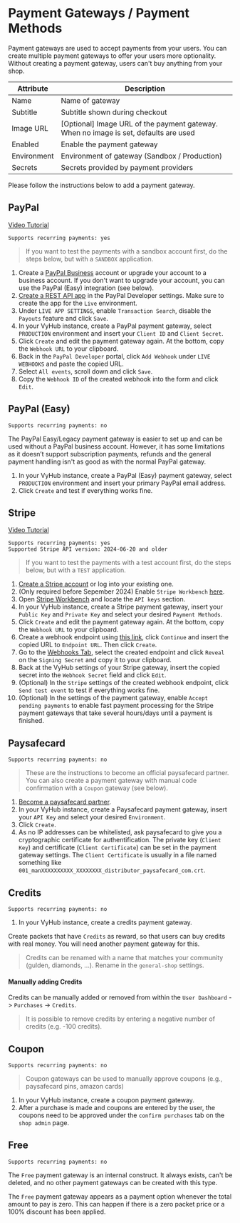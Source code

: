 # Payment Gateways / Payment Methods

Payment gateways are used to accept payments from your users. You can create multiple payment gateways to offer your
users more optionality. Without creating a payment gateway, users can't buy anything from your shop.

| Attribute   | Description                                                                          |
|-------------|--------------------------------------------------------------------------------------|
| Name        | Name of gateway                                                                      |
| Subtitle    | Subtitle shown during checkout                                                       |
| Image URL   | [Optional] Image URL of the payment gateway. When no image is set, defaults are used |  
| Enabled     | Enable the payment gateway                                                           |
| Environment | Environment of gateway (Sandbox / Production)                                        |
| Secrets     | Secrets provided by payment providers                                                |

Please follow the instructions below to add a payment gateway.

## PayPal

[Video Tutorial](https://www.youtube.com/watch?v=vi9cLSjXDRI)

`Supports recurring payments: yes`

> If you want to test the payments with a sandbox account first, do the steps below, but with a `SANDBOX` application.

1. Create a [PayPal Business](https://www.paypal.com/business) account or upgrade your account to a business account. If
   you don't want to upgrade your account, you can use the PayPal (Easy) integration (see below).
2. [Create a REST API app](https://developer.paypal.com/developer/applications/) in the PayPal Developer settings. Make
   sure to create the app for the `Live`
   environment.
3. Under `LIVE APP SETTINGS`, enable `Transaction Search`, disable the `Payouts` feature and click `Save`.
4. In your VyHub instance, create a PayPal payment gateway, select `PRODUCTION` environment and insert your `Client ID`
   and `Client Secret`.
5. Click `Create` and edit the payment gateway again. At the bottom, copy the `Webhook URL` to your clipboard.
6. Back in the `PayPal Developer` portal, click `Add Webhook` under `LIVE WEBHOOKS` and paste the copied URL.
7. Select `All events`, scroll down and click `Save`.
8. Copy the `Webhook ID` of the created webhook into the form and click `Edit`.

## PayPal (Easy)

`Supports recurring payments: no`

The PayPal Easy/Legacy payment gateway is easier to set up and can be used without a PayPal business account.
However, it has some limitations as it doesn’t support subscription payments, refunds and the general payment handling
isn't as good as with the normal PayPal gateway.

1. In your VyHub instance, create a PayPal (Easy) payment gateway, select `PRODUCTION` environment and insert your
   primary PayPal email address.
2. Click `Create` and test if everything works fine.

## Stripe

[Video Tutorial](https://www.youtube.com/watch?v=Ic9trvb89NM)

```
Supports recurring payments: yes
Supported Stripe API version: 2024-06-20 and older
```

> If you want to test the payments with a test account first, do the steps below, but with a `TEST` application.

1. [Create a Stripe account](https://dashboard.stripe.com/register) or log into your existing one.
2. (Only required before Sepember 2024) Enable
   `Stripe Workbench` [here](https://dashboard.stripe.com/settings/early_access).
3. Open [Stripe Workbench](https://dashboard.stripe.com/workbench/overview) and locate the `API keys` section.
4. In your VyHub instance, create a Stripe payment gateway, insert your `Public Key` and `Private Key` and select your
   desired `Payment Methods`.
5. Click `Create` and edit the payment gateway again. At the bottom, copy the `Webhook URL` to your clipboard.
6. Create a webhook endpoint
   using [this link](https://dashboard.stripe.com/workbench/webhooks/create?events=checkout.session.completed%2Cinvoice.paid%2Ccustomer.subscription.deleted),
   click `Continue` and insert the copied URL to `Endpoint URL`. Then click `Create`.
7. Go to the [Webhooks Tab](https://dashboard.stripe.com/workbench/webhooks/), select the created endpoint and click
   `Reveal` on the `Signing Secret` and copy it to your clipboard.
8. Back at the VyHub settings of your Stripe gateway, insert the copied secret into the `Webhook Secret` field and
   click `Edit`.
9. (Optional) In the `Stripe` settings of the created webhook endpoint, click `Send test event` to test if everything
   works fine.
10. (Optional) In the settings of the payment gateway, enable `Accept pending payments` to enable fast payment
    processing for the Stripe payment gateways that take several hours/days until a payment is finished.

## Paysafecard

`Supports recurring payments: no`

> These are the instructions to become an official paysafecard partner. You can also create a payment gateway with
> manual
> code confirmation with a `Coupon` gateway (see below).

1. [Become a paysafecard partner](https://www.paysafecard.com/become-a-partner/).
2. In your VyHub instance, create a Paysafecard payment gateway, insert your `API Key` and select your
   desired `Environment`.
3. Click `Create`.
4. As no IP addresses can be whitelisted, ask paysafecard to give you a cryptographic certificate for authentification.
   The private key (`Client Key`) and certificate (`Client Certificate`) can be set in the payment gateway settings.
   The `Client Certificate` is usually in a file named something
   like `001_manXXXXXXXXXX_XXXXXXXX_distributor_paysafecard_com.crt`.

## Credits

`Supports recurring payments: no`

1. In your VyHub instance, create a credits payment gateway.

Create packets that have `Credits` as reward, so that users can buy credits with real money. You will need another
payment gateway for this.

> Credits can be renamed with a name that matches your community (gulden, diamonds, ...). Rename in the `general-shop`
> settings.

#### Manually adding Credits

Credits can be manually added or removed from within the `User Dashboard` -> `Purchases` -> `Credits`.

> It is possible to remove credits by entering a negative number of credits (e.g. -100 credits).


## Coupon

`Supports recurring payments: no`

> Coupon gateways can be used to manually approve coupons (e.g., paysafecard pins, amazon cards)

1. In your VyHub instance, create a coupon payment gateway.
2. After a purchase is made and coupons are entered by the user, the coupons need to be approved under
   the `confirm purchases` tab on the `shop admin` page.

## Free

`Supports recurring payments: no`

The `Free` payment gateway is an internal construct. It always exists, can't be deleted, and no other payment gateways
can be created with this type.

The `Free` payment gateway appears as a payment option whenever the total amount to pay is zero. This can happen if
there
is a zero packet price or a 100%
discount has been applied.
